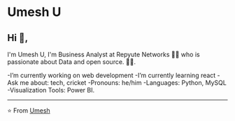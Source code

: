 # Umesh U

## Hi 👋, 
I'm Umesh U, I'm Business Analyst at Repyute Networks 👨‍💻 who is passionate about Data and open source. 
🏄‍♂️. 

-I’m currently working on web development
-I’m currently learning react
-Ask me about: tech, cricket 
-Pronouns: he/him
-Languages: Python, MySQL
-Visualization Tools: Power BI.





---
⭐ From [Umesh](https://github.com/umesh660)
